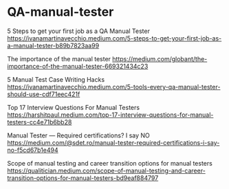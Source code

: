 # QA-manual-tester

5 Steps to get your first job as a QA Manual Tester
https://ivanamartinavecchio.medium.com/5-steps-to-get-your-first-job-as-a-manual-tester-b89b7823aa99

The importance of the manual tester
https://medium.com/globant/the-importance-of-the-manual-tester-669321434c23

5 Manual Test Case Writing Hacks
https://ivanamartinavecchio.medium.com/5-tools-every-qa-manual-tester-should-use-cdf71eec421f

Top 17 Interview Questions For Manual Testers
https://harshitpaul.medium.com/top-17-interview-questions-for-manual-testers-cc4e71b6bb28

Manual Tester — Required certifications? I say NO
https://medium.com/@sdet.ro/manual-tester-required-certifications-i-say-no-f5cd67b1e494

Scope of manual testing and career transition options for manual testers
https://qualitician.medium.com/scope-of-manual-testing-and-career-transition-options-for-manual-testers-bd9eaf884797
